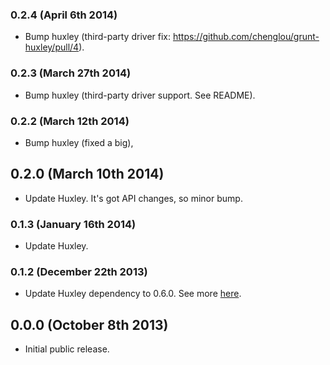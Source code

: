 ### 0.2.4 (April 6th 2014)
- Bump huxley (third-party driver fix: https://github.com/chenglou/grunt-huxley/pull/4).

### 0.2.3 (March 27th 2014)
- Bump huxley (third-party driver support. See README).

### 0.2.2 (March 12th 2014)
- Bump huxley (fixed a big),

## 0.2.0 (March 10th 2014)
- Update Huxley. It's got API changes, so minor bump.

### 0.1.3 (January 16th 2014)
- Update Huxley.

### 0.1.2 (December 22th 2013)
- Update Huxley dependency to 0.6.0. See more [here](https://github.com/chenglou/node-huxley/blob/master/HISTORY.md#060-december-22th-2013).

## 0.0.0 (October 8th 2013)
- Initial public release.
